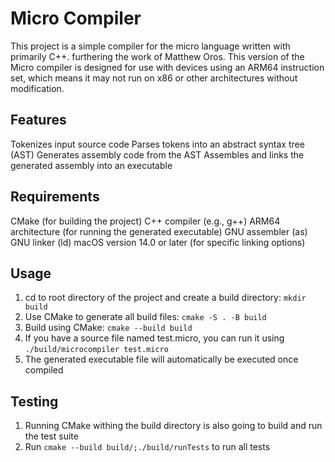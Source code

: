 # Micro Compiler

This project is a simple compiler for the micro language written with primarily C++. furthering the work of Matthew Oros.
This version of the Micro compiler is designed for use with devices using an ARM64 instruction set, which means it may not run on x86 or other architectures without modification.

## Features

Tokenizes input source code
Parses tokens into an abstract syntax tree (AST)
Generates assembly code from the AST
Assembles and links the generated assembly into an executable

## Requirements
CMake (for building the project)
C++ compiler (e.g., g++)
ARM64 architecture (for running the generated executable)
GNU assembler (as)
GNU linker (ld)
macOS version 14.0 or later (for specific linking options)

## Usage

1. cd to root directory of the project and create a build directory: ```mkdir build```
2. Use CMake to generate all build files: ```cmake -S . -B build```
3. Build using CMake: ```cmake --build build```
4. If you have a source file named test.micro, you can run it using ```./build/microcompiler test.micro```
5. The generated executable file will automatically be executed once compiled

## Testing

1. Running CMake withing the build directory is also going to build and run the test suite
2. Run ```cmake --build build/;./build/runTests``` to run all tests
